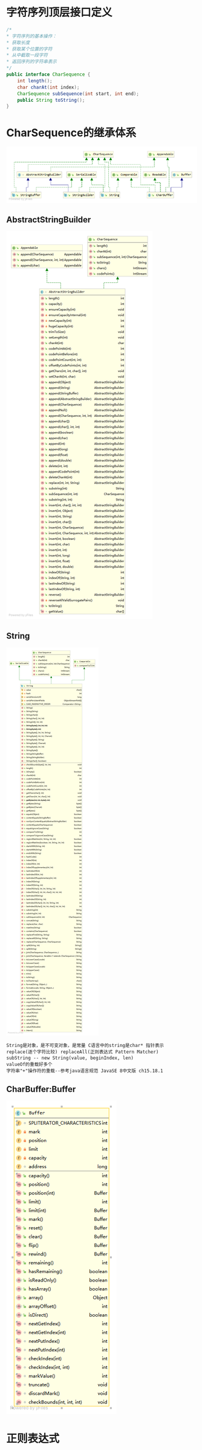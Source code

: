 # 字符序列顶层接口定义
```java
/*
* 字符序列的基本操作：
* 获取长度 
* 获取某个位置的字符 
* 从中截取一段字符 
* 返回序列的字符串表示
*/
public interface CharSequence {
    int length();
    char charAt(int index);
    CharSequence subSequence(int start, int end);
    public String toString();
}
```
# CharSequence的继承体系
![CharSequence](CharSequence.png)
## AbstractStringBuilder
![AbstractStringBuilder](AbstractStringBuilder.png)
## String
![String](String.png)

    String是对象，是不可变对象，是常量 C语言中的string是char* 指针表示
    replace(逐个字符比较) replaceAll(正则表达式 Pattern Matcher)
    subString -- new String(value, beginIndex, len)
    valueOf的重载好多个
    字符串"+"操作符的重载--参考java语言规范 JavaSE 8中文版 ch15.18.1
## CharBuffer:Buffer
![Buffer](Buffer.png)
# 正则表达式


